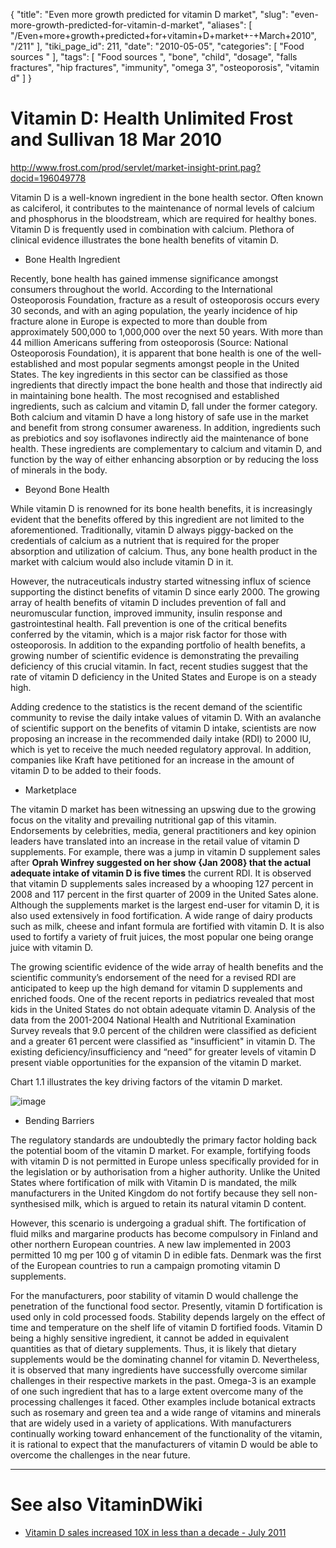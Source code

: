 {
    "title": "Even more growth predicted for vitamin D market",
    "slug": "even-more-growth-predicted-for-vitamin-d-market",
    "aliases": [
        "/Even+more+growth+predicted+for+vitamin+D+market+-+March+2010",
        "/211"
    ],
    "tiki_page_id": 211,
    "date": "2010-05-05",
    "categories": [
        "Food sources "
    ],
    "tags": [
        "Food sources ",
        "bone",
        "child",
        "dosage",
        "falls fractures",
        "hip fractures",
        "immunity",
        "omega 3",
        "osteoporosis",
        "vitamin d"
    ]
}


# Vitamin D: Health Unlimited   Frost and Sullivan  18 Mar 2010

http://www.frost.com/prod/servlet/market-insight-print.pag?docid=196049778

Vitamin D is a well-known ingredient in the bone health sector. Often known as calciferol, it contributes to the maintenance of normal levels of calcium and phosphorus in the bloodstream, which are required for healthy bones. Vitamin D is frequently used in combination with calcium. Plethora of clinical evidence illustrates the bone health benefits of vitamin D.

* Bone Health Ingredient

Recently, bone health has gained immense significance amongst consumers throughout the world. According to the International Osteoporosis Foundation, fracture as a result of osteoporosis occurs every 30 seconds, and with an aging population, the yearly incidence of hip fracture alone in Europe is expected to more than double from approximately 500,000 to 1,000,000 over the next 50 years. With more than 44 million Americans suffering from osteoporosis (Source: National Osteoporosis Foundation), it is apparent that bone health is one of the well-established and most popular segments amongst people in the United States. The key ingredients in this sector can be classified as those ingredients that directly impact the bone health and those that indirectly aid in maintaining bone health. The most recognised and established ingredients, such as calcium and vitamin D, fall under the former category. Both calcium and vitamin D have a long history of safe use in the market and benefit from strong consumer awareness. In addition, ingredients such as prebiotics and soy isoflavones indirectly aid the maintenance of bone health. These ingredients are complementary to calcium and vitamin D, and function by the way of either enhancing absorption or by reducing the loss of minerals in the body.

* Beyond Bone Health

While vitamin D is renowned for its bone health benefits, it is increasingly evident that the benefits offered by this ingredient are not limited to the aforementioned. Traditionally, vitamin D always piggy-backed on the credentials of calcium as a nutrient that is required for the proper absorption and utilization of calcium. Thus, any bone health product in the market with calcium would also include vitamin D in it.

However, the nutraceuticals industry started witnessing influx of science supporting the distinct benefits of vitamin D since early 2000. The growing array of health benefits of vitamin D includes prevention of fall and neuromuscular function, improved immunity, insulin response and gastrointestinal health. Fall prevention is one of the critical benefits conferred by the vitamin, which is a major risk factor for those with osteoporosis. In addition to the expanding portfolio of health benefits, a growing number of scientific evidence is demonstrating the prevailing deficiency of this crucial vitamin. In fact, recent studies suggest that the rate of vitamin D deficiency in the United States and Europe is on a steady high.

Adding credence to the statistics is the recent demand of the scientific community to revise the daily intake values of vitamin D. With an avalanche of scientific support on the benefits of vitamin D intake, scientists are now proposing an increase in the recommended daily intake (RDI) to 2000 IU, which is yet to receive the much needed regulatory approval. In addition, companies like Kraft have petitioned for an increase in the amount of vitamin D to be added to their foods.

* Marketplace

The vitamin D market has been witnessing an upswing due to the growing focus on the vitality and prevailing nutritional gap of this vitamin. Endorsements by celebrities, media, general practitioners and key opinion leaders have translated into an increase in the retail value of vitamin D supplements. For example, there was a jump in vitamin D supplement sales after  **Oprah Winfrey suggested on her show {Jan 2008} that the actual adequate intake of vitamin D is five times**  the current RDI. It is observed that vitamin D supplements sales increased by a whooping 127 percent in 2008 and 117 percent in the first quarter of 2009 in the United Sates alone. Although the supplements market is the largest end-user for vitamin D, it is also used extensively in food fortification. A wide range of dairy products such as milk, cheese and infant formula are fortified with vitamin D. It is also used to fortify a variety of fruit juices, the most popular one being orange juice with vitamin D.

The growing scientific evidence of the wide array of health benefits and the scientific community’s endorsement of the need for a revised RDI are anticipated to keep up the high demand for vitamin D supplements and enriched foods. One of the recent reports in pediatrics revealed that most kids in the United States do not obtain adequate vitamin D. Analysis of the data from the 2001-2004 National Health and Nutritional Examination Survey reveals that 9.0 percent of the children were classified as deficient and a greater 61 percent were classified as "insufficient" in vitamin D. The existing deficiency/insufficiency and “need” for greater levels of vitamin D present viable opportunities for the expansion of the vitamin D market.

Chart 1.1 illustrates the key driving factors of the vitamin D market.

<img src="https://d378j1rmrlek7x.cloudfront.net/attachments/jpeg/vit-d-market-f-s.jpg" alt="image">

* Bending Barriers

The regulatory standards are undoubtedly the primary factor holding back the potential boom of the vitamin D market. For example, fortifying foods with vitamin D is not permitted in Europe unless specifically provided for in the legislation or by authorisation from a higher authority. Unlike the United States where fortification of milk with Vitamin D is mandated, the milk manufacturers in the United Kingdom do not fortify because they sell non-synthesised milk, which is argued to retain its natural vitamin D content.

However, this scenario is undergoing a gradual shift. The fortification of fluid milks and margarine products has become compulsory in Finland and other northern European countries. A new law implemented in 2003 permitted 10 mg per 100 g of vitamin D in edible fats. Denmark was the first of the European countries to run a campaign promoting vitamin D supplements.

For the manufacturers, poor stability of vitamin D would challenge the penetration of the functional food sector. Presently, vitamin D fortification is used only in cold processed foods. Stability depends largely on the effect of time and temperature on the shelf life of vitamin D fortified foods. Vitamin D being a highly sensitive ingredient, it cannot be added in equivalent quantities as that of dietary supplements. Thus, it is likely that dietary supplements would be the dominating channel for vitamin D. Nevertheless, it is observed that many ingredients have successfully overcome similar challenges in their respective markets in the past. Omega-3 is an example of one such ingredient that has to a large extent overcome many of the processing challenges it faced. Other examples include botanical extracts such as rosemary and green tea and a wide range of vitamins and minerals that are widely used in a variety of applications. With manufacturers continually working toward enhancement of the functionality of the vitamin, it is rational to expect that the manufacturers of vitamin D would be able to overcome the challenges in the near future.

- - - - - - - - 

# See also VitaminDWiki

* [Vitamin D sales increased 10X in less than a decade - July 2011](/posts/vitamin-d-sales-increased-10x-in-less-than-a-decade)